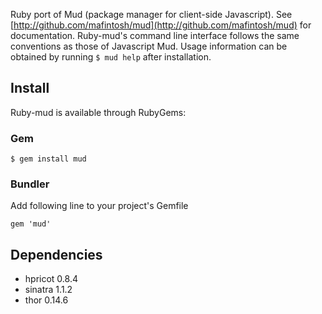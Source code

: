 Ruby port of Mud (package manager for client-side Javascript). See [http://github.com/mafintosh/mud](http://github.com/mafintosh/mud) for documentation. Ruby-mud's command line interface follows the same conventions as those of Javascript Mud. Usage information can be obtained by running `$ mud help` after installation.

## Install

Ruby-mud is available through RubyGems:

### Gem

    $ gem install mud

### Bundler

Add following line to your project's Gemfile

    gem 'mud'

## Dependencies

* hpricot 0.8.4
* sinatra 1.1.2
* thor 0.14.6
